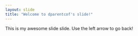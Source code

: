 ```yaml
---
layout: slide
title: "Welcome to dparentcof's slide!"
---
```

This is my awesome slide slide.
Use the left arrow to go back!
